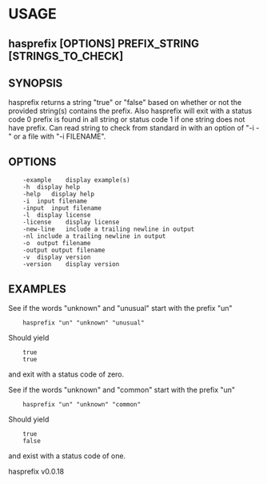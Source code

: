 
# USAGE

## hasprefix [OPTIONS] PREFIX_STRING [STRINGS_TO_CHECK] 

## SYNOPSIS

hasprefix returns a string "true" or "false" based on whether or not the provided
string(s) contains the prefix. Also hasprefix will exit with a status code 0 prefix
is found in all string or status code 1 if one string does not have prefix.
Can read string to check from standard in with an option
of "-i -" or a file with "-i FILENAME".

## OPTIONS

```
	-example	display example(s)
	-h	display help
	-help	display help
	-i	input filename
	-input	input filename
	-l	display license
	-license	display license
	-new-line	include a trailing newline in output
	-nl	include a trailing newline in output
	-o	output filename
	-output	output filename
	-v	display version
	-version	display version
```

## EXAMPLES

See if the words "unknown" and "unusual" start with the prefix "un"

```shell
    hasprefix "un" "unknown" "unusual"
```

Should yield

```
    true
    true
```

and exit with a status code of zero.

See if the words "unknown" and "common" start with the prefix "un"

```shell
    hasprefix "un" "unknown" "common"
```

Should yield

```
    true
    false
```

and exist with a status code of one.

hasprefix v0.0.18

